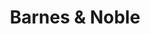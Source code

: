 ---
title: "Barnes & Noble"
url: /rochester/barnes-and-noble-greece-ridge-center-drive/
shop: books
---